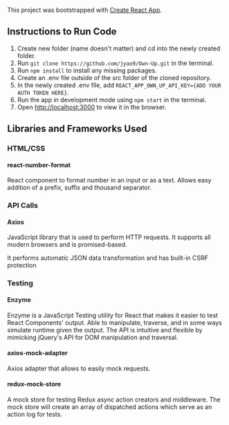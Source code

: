 This project was bootstrapped with [Create React App](https://github.com/facebook/create-react-app).

## Instructions to Run Code

1. Create new folder (name doesn't matter) and cd into the newly created folder.
2. Run `git clone https://github.com/jyao9/Own-Up.git` in the terminal.
3. Run `npm install` to install any missing packages.
4. Create an .env file outside of the src folder of the cloned repository.
5. In the newly created .env file, add `REACT_APP_OWN_UP_API_KEY={ADD YOUR AUTH TOKEN HERE}`.
6. Run the app in development mode using `npm start` in the terminal.
7. Open [http://localhost:3000](http://localhost:3000) to view it in the browser.

## Libraries and Frameworks Used

### HTML/CSS

#### react-number-format

React component to format number in an input or as a text. Allows easy addition of a prefix, suffix and thousand separator.

### API Calls

#### Axios

JavaScript library that is used to perform HTTP requests. It supports all modern browsers and is promised-based.

It performs automatic JSON data transformation and has built-in CSRF protection

### Testing

#### Enzyme

Enzyme is a JavaScript Testing utility for React that makes it easier to test React Components' output. Able to manipulate, traverse, and in some ways simulate runtime given the output. The API is intuitive and flexible by mimicking jQuery's API for DOM manipulation and traversal.

#### axios-mock-adapter

Axios adapter that allows to easily mock requests.

#### redux-mock-store

A mock store for testing Redux async action creators and middleware. The mock store will create an array of dispatched actions which serve as an action log for tests.
